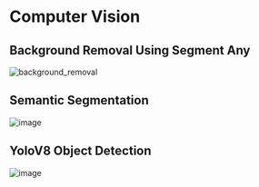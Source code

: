 # Computer Vision
## Background Removal Using Segment Any
![background_removal](https://github.com/TVR28/Computer-Vision/assets/91713140/9d0dd985-7f09-4c5d-9d1e-91e2fa3f232d)

## Semantic Segmentation
![image](https://github.com/TVR28/Computer-Vision/assets/91713140/25f9f78d-f3b8-4fc3-b90e-9b56267ed849)

## YoloV8 Object Detection
![image](https://github.com/TVR28/Computer-Vision/assets/91713140/565ae4e7-24b0-4b58-b893-828dab725880)



